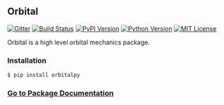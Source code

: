 ## Orbital

[![Gitter](https://badges.gitter.im/Join%20Chat.svg)](https://gitter.im/RazerM/orbital?utm_source=badge&utm_medium=badge&utm_campaign=pr-badge&utm_content=badge)
[![Build Status][bsi]][bsl] [![PyPI Version][ppi]][ppl] [![Python Version][pvi]][pvl] [![MIT License][mli]][mll]

  [bsi]: http://img.shields.io/travis/RazerM/orbital.svg?style=flat-square
  [bsl]: https://travis-ci.org/RazerM/orbital
  [ppi]: http://img.shields.io/pypi/v/orbitalpy.svg?style=flat-square
  [ppl]: https://pypi.python.org/pypi/orbitalpy/
  [pvi]: http://img.shields.io/badge/python-3.0%2B-brightgreen.svg?style=flat-square
  [pvl]: https://www.python.org/downloads/
  [mli]: http://img.shields.io/badge/license-MIT-blue.svg?style=flat-square
  [mll]: https://raw.githubusercontent.com/RazerM/orbital/master/LICENSE

Orbital is a high level orbital mechanics package.

### Installation

```bash
$ pip install orbitalpy
```

### [Go to Package Documentation](http://pythonhosted.org/OrbitalPy/)